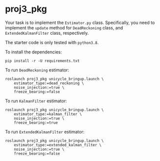 # proj3_pkg

Your task is to implement the `Estimator.py` class.
Specifically, you need to implement the `update` method for `DeadReckoning`
class, and `ExtendedKalmanFilter` class, respectively.

The starter code is only tested with `python3.8`.

To install the dependencies:
```angular2html
pip install -r -U requirements.txt
```

To run `DeadReckoning` estimator:
```angular2html
roslaunch proj3_pkg unicycle_bringup.launch \
    estimator_type:=dead_reckoning \
    noise_injection:=true \
    freeze_bearing:=false
```

To run `KalmanFilter` estimator:
```angular2html
roslaunch proj3_pkg unicycle_bringup.launch \
    estimator_type:=kalman_filter \
    noise_injection:=true \
    freeze_bearing:=true
```

To run `ExtendedKalmanFilter` estimator:
```angular2html
roslaunch proj3_pkg unicycle_bringup.launch \
    estimator_type:=extended_kalman_filter \
    noise_injection:=true \
    freeze_bearing:=false
```